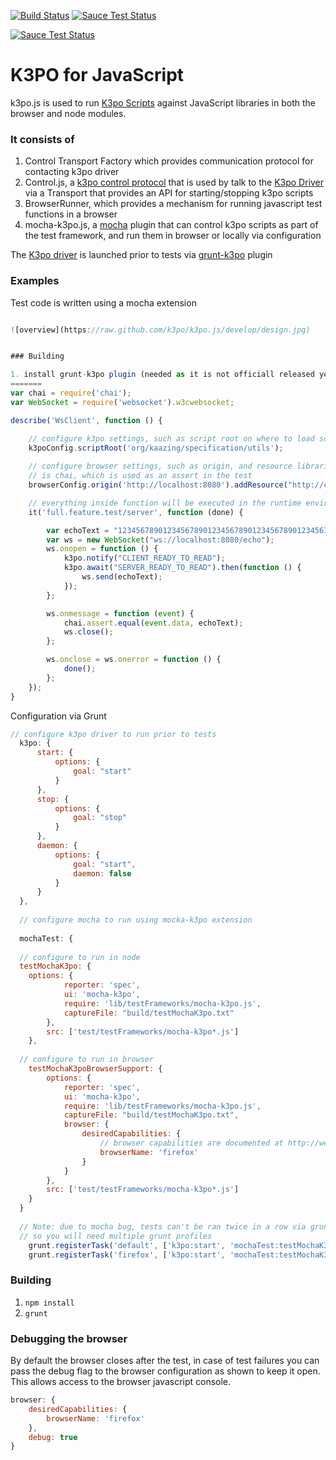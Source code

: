 [![Build Status][build-status-image]][build-status]
[![Sauce Test Status][sauce-test-status-image]][sauce-test-status]

[![Sauce Test Status][sauce-browser-status-image]][sauce-browser-status]

[build-status-image]: https://travis-ci.org/k3po/k3po.js.svg?branch=develop
[build-status]: https://travis-ci.org/k3po/k3po.js
[sauce-test-status-image]: https://saucelabs.com/buildstatus/kaazing-k3po
[sauce-test-status]: https://saucelabs.com/u/kaazing-k3po
[sauce-browser-status-image]: https://saucelabs.com/browser-matrix/kaazing-k3po.svg
[sauce-browser-status]: https://saucelabs.com/u/kaazing-k3po

# K3PO for JavaScript

k3po.js is used to run [K3po Scripts](https://github.com/k3po/k3po/wiki/Scripting-Language) against JavaScript libraries in both the browser and node modules.

### It consists of 


1. Control Transport Factory which provides communication protocol for contacting k3po driver
1. Control.js, a [k3po control protocol](https://github.com/k3po/k3po/tree/develop/specification/k3po.control) that is used by talk to the [K3po Driver](https://github.com/k3po/k3po/tree/develop/driver) via a Transport that provides an API for starting/stopping k3po scripts
1. BrowserRunner, which provides a mechanism for running javascript test functions in a browser 
1. mocha-k3po.js, a [mocha](https://mochajs.org/) plugin that can control k3po scripts as part of the test framework, and run them in browser or locally via configuration

The [K3po driver](https://github.com/k3po/k3po/tree/develop/driver) is launched prior to tests via [grunt-k3po](https://github.com/k3po/grunt-k3po) plugin

### Examples

Test code is written using a mocha extension
```javascript

![overview](https://raw.github.com/k3po/k3po.js/develop/design.jpg)


### Building

1. install grunt-k3po plugin (needed as it is not officiall released yet).  `npm install <directory of grunt-plugin>`
=======
var chai = require('chai');
var WebSocket = require('websocket').w3cwebsocket;

describe('WsClient', function () {

    // configure k3po settings, such as script root on where to load scripts
    k3poConfig.scriptRoot('org/kaazing/specification/utils');
    
    // configure browser settings, such as origin, and resource libraries to load, here it
    // is chai, which is used as an assert in the test
    browserConfig.origin('http://localhost:8080').addResource("http://chaijs.com/chai.js");

    // everything inside function will be executed in the runtime environment, which can be a browser
    it('full.feature.test/server', function (done) {

        var echoText = "12345678901234567890123456789012345678901234567890123456789012345678901234567890123456789012345678901234567890123456789012345";
        var ws = new WebSocket("ws://localhost:8080/echo");
        ws.onopen = function () {
            k3po.notify("CLIENT_READY_TO_READ");
            k3po.await("SERVER_READY_TO_READ").then(function () {
                ws.send(echoText);
            });
        };

        ws.onmessage = function (event) {
            chai.assert.equal(event.data, echoText);
            ws.close();
        };

        ws.onclose = ws.onerror = function () {
            done();
        };
    });
}

```

Configuration via Grunt
```javascript
// configure k3po driver to run prior to tests
  k3po: {
      start: {
          options: {
              goal: "start"
          }
      },
      stop: {
          options: {
              goal: "stop"
          }
      },
      daemon: {
          options: {
              goal: "start",
              daemon: false
          }
      }
  },
  
  // configure mocha to run using mocka-k3po extension
  
  mochaTest: {
  
  // configure to run in node
  testMochaK3po: {
    options: {
            reporter: 'spec',
            ui: 'mocha-k3po',
            require: 'lib/testFrameworks/mocha-k3po.js',
            captureFile: "build/testMochaK3po.txt"
        },
        src: ['test/testFrameworks/mocha-k3po*.js']
    },
    
  // configure to run in browser
    testMochaK3poBrowserSupport: {
        options: {
            reporter: 'spec',
            ui: 'mocha-k3po',
            require: 'lib/testFrameworks/mocha-k3po.js',
            captureFile: "build/testMochaK3po.txt",
            browser: {
                desiredCapabilities: {
                    // browser capabilities are documented at http://webdriver.io/
                    browserName: 'firefox'
                }
            }
        },
        src: ['test/testFrameworks/mocha-k3po*.js']
    }
  }
  
  // Note: due to mocha bug, tests can't be ran twice in a row via grunt due to global state that is not cleaned, 
  // so you will need multiple grunt profiles
    grunt.registerTask('default', ['k3po:start', 'mochaTest:testMochaK3po']);
    grunt.registerTask('firefox', ['k3po:start', 'mochaTest:testMochaK3poBrowserSupport']);

```

### Building

1. `npm install`
1. `grunt`

### Debugging the browser

By default the browser closes after the test, in case of test failures you can pass the debug flag to the browser
configuration as shown to keep it open.  This allows access to the browser javascript console.

```JavaScript
browser: {
    desiredCapabilities: {
        browserName: 'firefox'
    },
    debug: true
}

```

